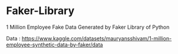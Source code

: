 # Faker-Library
1 Million Employee Fake Data Generated by Faker Library of Python

Data : https://www.kaggle.com/datasets/mauryansshivam/1-million-employee-synthetic-data-by-faker/data

